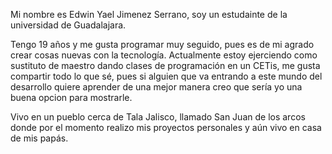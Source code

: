 Mi nombre es Edwin Yael Jimenez Serrano, soy un estudainte de la universidad de Guadalajara.

Tengo 19 años y me gusta programar muy seguido, pues es de mi agrado crear cosas nuevas con la tecnología.
Actualmente estoy ejerciendo como sustituto de maestro dando clases de programación en un CETis, me gusta compartir todo lo que sé, pues si alguien que va entrando a este mundo del desarrollo quiere aprender de una mejor manera creo que sería yo una buena opcion para mostrarle.

Vivo en un pueblo cerca de Tala Jalisco, llamado San Juan de los arcos donde por el momento realizo mis proyectos personales y aún vivo en casa de mis papás.
